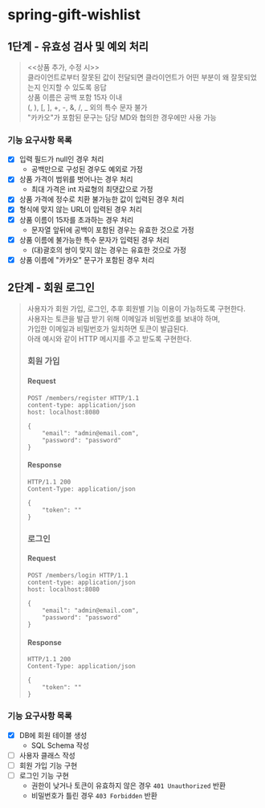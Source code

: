 # spring-gift-wishlist

## 1단계 - 유효성 검사 및 예외 처리
> <<상품 추가, 수정 시>>   
> 클라이언트로부터 잘못된 값이 전달되면 클라이언트가 어떤 부분이 왜 잘못되었는지 인지할 수 있도록 응답   
> 상품 이름은 공백 포함 15자 이내   
> (, ), [, ], +, -, &, /, _ 외의 특수 문자 불가   
> "카카오"가 포함된 문구는 담당 MD와 협의한 경우에만 사용 가능

### 기능 요구사항 목록
- [x] 입력 필드가 null인 경우 처리
  - 공백만으로 구성된 경우도 예외로 가정
- [x] 상품 가격이 범위를 벗어나는 경우 처리
  - 최대 가격은 int 자료형의 최댓값으로 가정
- [x] 상품 가격에 정수로 치환 불가능한 값이 입력된 경우 처리
- [x] 형식에 맞지 않는 URL이 입력된 경우 처리
- [x] 상품 이름이 15자를 초과하는 경우 처리
  - 문자열 앞뒤에 공백이 포함된 경우는 유효한 것으로 가정
- [x] 상품 이름에 불가능한 특수 문자가 입력된 경우 처리
  - (대)괄호의 쌍이 맞지 않는 경우는 유효한 것으로 가정
- [x] 상품 이름에 "카카오" 문구가 포함된 경우 처리

## 2단계 - 회원 로그인
> 사용자가 회원 가입, 로그인, 추후 회원별 기능 이용이 가능하도록 구현한다.   
> 사용자는 토큰을 발급 받기 위해 이메일과 비밀번호를 보내야 하며,   
> 가입한 이메일과 비밀번호가 일치하면 토큰이 발급된다.   
> 아래 예시와 같이 HTTP 메시지를 주고 받도록 구현한다.   
> 
> ### 회원 가입
> #### Request
> ```
> POST /members/register HTTP/1.1
> content-type: application/json
> host: localhost:8080
>
> {
>     "email": "admin@email.com",
>     "password": "password"
> }   
> ```
> #### Response
> ```
> HTTP/1.1 200
> Content-Type: application/json
>
> {
>     "token": ""
> }
> ```
> 
> ### 로그인
> #### Request
> ```
> POST /members/login HTTP/1.1
> content-type: application/json
> host: localhost:8080
>
> {
>     "email": "admin@email.com",
>     "password": "password"
> }
> ```
> #### Response
> ```
> HTTP/1.1 200
> Content-Type: application/json
>
> {
>     "token": ""
> }
> 
> ```


### 기능 요구사항 목록
- [x] DB에 회원 테이블 생성
  - SQL Schema 작성
- [ ] 사용자 클래스 작성
- [ ] 회원 가입 기능 구현
- [ ] 로그인 기능 구현
  - 권한이 낮거나 토큰이 유효하지 않은 경우 `401 Unauthorized` 반환
  - 비밀번호가 틀린 경우 `403 Forbidden` 반환